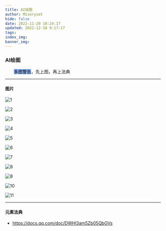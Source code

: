 ```yaml
---
title: AI绘图
author: Miseryset
hide: false
date: 2022-11-20 18:24:17
updated: 2022-12-18 9:17:17
tags:
index_img:
banner_img:
---
```

### AI绘图
&emsp;&emsp;<span style='background-color:#94b9ff;color:#000000;'>多图警告</span><!-- more -->，先上图，再上法典
***
#### 图片
![1](https://cdn.staticaly.com/gh/Miseryset/PicX@master/20221120/masterpiece,best-quality,-illustration,beautiful-detailed-girl,-(3).6ybxn06kmagw.png)

![2](https://cdn.staticaly.com/gh/Miseryset/PicX@master/20221120/masterpiece,best-quality,-illustration,beautiful-detailed-girl,-(4).68zkertyy1a8.png)

![3](https://cdn.staticaly.com/gh/Miseryset/PicX@master/20221120/ink，watercolor，world-masterpiece-theater,-best-quality，depth-of-field.wr7yv6jt8ds.png)

![4](https://cdn.staticaly.com/gh/Miseryset/PicX@master/20221120/ink，watercolor，world-masterpiece-theater,-best-quality，depth-of-field-(2).1tyvb72m5wcg.png)

![5](https://cdn.staticaly.com/gh/Miseryset/PicX@master/20221120/ink，watercolor，world-masterpiece-theater,-best-quality，depth-of-field-(3).5qzyw2y23myo.png)

![6](https://cdn.staticaly.com/gh/Miseryset/PicX@master/20221120/ink，watercolor，world-masterpiece-theater,-best-quality，depth-of-field-(4).1hf0nw3uvokg.png)

![7](https://cdn.staticaly.com/gh/Miseryset/PicX@master/20221120/ink，watercolor，world-masterpiece-theater,-best-quality，depth-of-field-(5).3kxbb79qq3wg.png)

![8](https://cdn.staticaly.com/gh/Miseryset/PicX@master/20221120/masterpiece,best-quality,-illustration,beautiful-detailed-girl,.1i3fr0dn89z4.png)

![8](https://cdn.staticaly.com/gh/Miseryset/PicX@master/20221120/masterpiece,best-quality,-illustration,beautiful-detailed-girl,-(1).63iu3ajng8hs.png)

![10](https://cdn.staticaly.com/gh/Miseryset/PicX@master/20221120/masterpiece,best-quality,-illustration,beautiful-detailed-girl,-(2).5609abp0ii9s.png)

![11](https://cdn.staticaly.com/gh/Miseryset/PicX@master/20221120/xxx.6xjvec9ba8ao.png)
***
#### 元素法典
- <https://docs.qq.com/doc/DWHl3am5Zb05QbGVs>